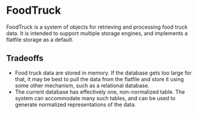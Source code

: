 # FoodTruck

FoodTruck is a system of objects for retrieving and processing food
truck data.  It is intended to support multiple storage engines, and
implements a flatfile storage as a default.

## Tradeoffs

- Food truck data are stored in memory.  If the database gets too large for that, it may be best to pull the data from the flatfile and store it using some other mechanism, such as a relational database.
- The current database has effectively one, non-normalized table.  The system can accommodate many such tables, and can be used to generate normalized representations of the data.